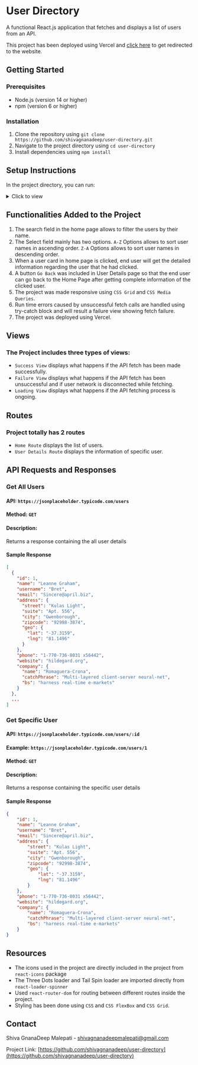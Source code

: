 # User Directory

A functional React.js application that fetches and displays a list of users from an API.

This project has been deployed using Vercel and [click here](https://user-directory-mu.vercel.app/) to get redirected to the website.

## Getting Started

### Prerequisites

- Node.js (version 14 or higher)
- npm (version 6 or higher)

### Installation

1. Clone the repository using `git clone https://github.com/shivagnanadeep/user-directory.git`
2. Navigate to the project directory using `cd user-directory`
3. Install dependencies using `npm install`

## Setup Instructions

In the project directory, you can run:

<details>
<summary>Click to view</summary>

- `npm install` To download dependencies for running the project.
- `npm start` to start up the app.
</details>

## Functionalities Added to the Project

1. The search field in the home page allows to filter the users by their name.
2. The Select field mainly has two options. `A-Z` Options allows to sort user names in ascending order. `Z-A` Options allows to sort user names in descending order.
3. When a user card in home page is clicked, end user will get the detailed information regarding the user that he had clicked.
4. A button `Go Back` was included in User Details page so that the end user can go back to the Home Page after getting complete information of the clicked user.
5. The project was made responsive using `CSS Grid` and `CSS Media Queries`.
6. Run time errors caused by unsuccessful fetch calls are handled using try-catch block and will result a failure view showing fetch failure.
7. The project was deployed using Vercel.

## Views

### The Project includes three types of views:

- `Success View` displays what happens if the API fetch has been made successfully.
- `Failure View` displays what happens if the API fetch has been unsuccessful and if user network is disconnected while fetching.
- `Loading View` displays what happens if the API fetching process is ongoing.

## Routes

### Project totally has 2 routes

- `Home Route` displays the list of users.
- `User Details Route` displays the information of specific user.

## API Requests and Responses

### Get All Users

#### API: `https://jsonplaceholder.typicode.com/users`

#### Method: `GET`

#### Description:

Returns a response containing the all user details

#### Sample Response

```json
[
  {
    "id": 1,
    "name": "Leanne Graham",
    "username": "Bret",
    "email": "Sincere@april.biz",
    "address": {
      "street": "Kulas Light",
      "suite": "Apt. 556",
      "city": "Gwenborough",
      "zipcode": "92998-3874",
      "geo": {
        "lat": "-37.3159",
        "lng": "81.1496"
      }
    },
    "phone": "1-770-736-8031 x56442",
    "website": "hildegard.org",
    "company": {
      "name": "Romaguera-Crona",
      "catchPhrase": "Multi-layered client-server neural-net",
      "bs": "harness real-time e-markets"
    }
  },
  ...
]
```

### Get Specific User

#### API: `https://jsonplaceholder.typicode.com/users/:id`

#### Example: `https://jsonplaceholder.typicode.com/users/1`

#### Method: `GET`

#### Description:

Returns a response containing the specific user details

#### Sample Response

```json
{
	"id": 1,
	"name": "Leanne Graham",
	"username": "Bret",
	"email": "Sincere@april.biz",
	"address": {
		"street": "Kulas Light",
		"suite": "Apt. 556",
		"city": "Gwenborough",
		"zipcode": "92998-3874",
		"geo": {
			"lat": "-37.3159",
			"lng": "81.1496"
		}
	},
	"phone": "1-770-736-8031 x56442",
	"website": "hildegard.org",
	"company": {
		"name": "Romaguera-Crona",
		"catchPhrase": "Multi-layered client-server neural-net",
		"bs": "harness real-time e-markets"
	}
}
```

## Resources

- The icons used in the project are directly included in the project from `react-icons` package
- The Three Dots loader and Tail Spin loader are imported directly from `react-loader-spinner`
- Used `react-router-dom` for routing between different routes inside the project.
- Styling has been done using `CSS` and `CSS FlexBox` and `CSS Grid`.

## Contact

Shiva GnanaDeep Malepati - [shivagnanadeepmalepati@gmail.com](shivagnanadeepmalepati@gmail.com)

Project Link: [https://github.com/shivagnanadeep/user-directory](https://github.com/shivagnanadeep/user-directory)
